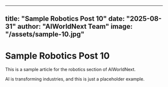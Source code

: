 
---
title: "Sample Robotics Post 10"
date: "2025-08-31"
author: "AIWorldNext Team"
image: "/assets/sample-10.jpg"
---

# Sample Robotics Post 10

This is a sample article for the robotics section of AIWorldNext.

AI is transforming industries, and this is just a placeholder example.
